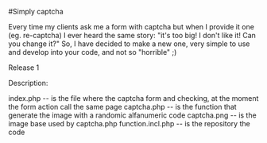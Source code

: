 #Simply captcha

Every time my clients ask me a form with captcha but when I provide it one (eg. re-captcha) I ever heard the same story: "it's too big! I don't like it! Can you change it?"
So, I have decided to make a new one, very simple to use and develop into your code, and not so "horrible" ;)

Release 1

Description:

index.php -- is the file where the captcha form and checking, at the moment the form action call the same page
captcha.php -- is the function that generate the image with a randomic alfanumeric code
captcha.png -- is the image base used by captcha.php
function.incl.php -- is the repository the code
